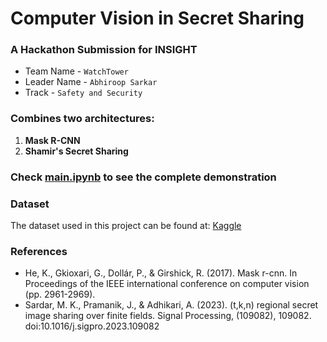 # Computer Vision in Secret Sharing
### A Hackathon Submission for **INSIGHT**

- Team Name -  `WatchTower`
- Leader Name - `Abhiroop Sarkar`
- Track - `Safety and Security`

### Combines two architectures:
1. **Mask R-CNN**
2. **Shamir's Secret Sharing**

### Check [main.ipynb](./main.ipynb) to see the complete demonstration

### Dataset
The dataset used in this project can be found at: [Kaggle](https://www.kaggle.com/datasets/andrewmvd/car-plate-detection)

### References
- He, K., Gkioxari, G., Dollár, P., & Girshick, R. (2017). Mask r-cnn. In Proceedings of the IEEE international conference on computer vision (pp. 2961-2969).
- Sardar, M. K., Pramanik, J., & Adhikari, A. (2023). (t,k,n) regional secret image sharing over finite fields. Signal Processing, (109082), 109082. doi:10.1016/j.sigpro.2023.109082
